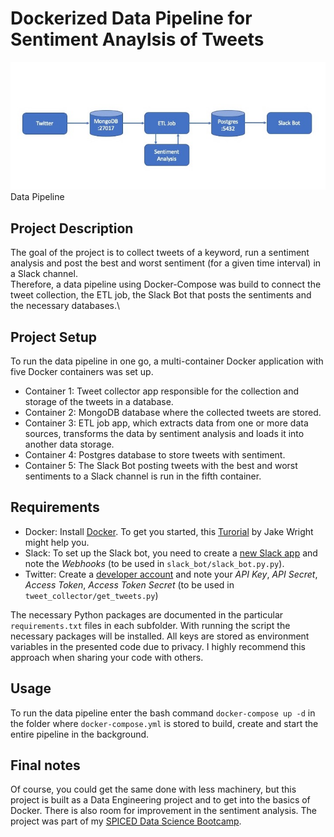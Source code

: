 # Dockerized Data Pipeline for Sentiment Anaylsis of Tweets
![data_pipeline](data_pipeline.jpg)\
Data Pipeline

## Project Description
The goal of the project is to collect tweets of a keyword, run a sentiment analysis and post the best and worst sentiment (for a given time interval) in a Slack channel.\
Therefore, a data pipeline using Docker-Compose was build to connect the tweet collection, the ETL job, the Slack Bot that posts the sentiments and the necessary databases.\

## Project Setup
To run the data pipeline in one go, a multi-container Docker application with five Docker containers was set up. 
* Container 1: Tweet collector app responsible for the collection and storage of the tweets in a database. 
* Container 2: MongoDB database where the collected tweets are stored.
* Container 3: ETL job app, which extracts data from one or more data sources, transforms the data by sentiment analysis and loads it into another data storage.
* Container 4: Postgres database to store tweets with sentiment.
* Container 5: The Slack Bot posting tweets with the best and worst sentiments to a Slack channel is run in the fifth container.

## Requirements
* Docker: Install [Docker](https://docs.docker.com/). To get you started, this [Turorial](https://www.youtube.com/watch?v=YFl2mCHdv24&t=3s&ab_channel=JakeWright) by Jake Wright might help you.
* Slack: To set up the Slack bot, you need to create a [new Slack app](https://api.slack.com/apps) and note the *Webhooks* (to be used in `slack_bot/slack_bot.py.py`).
* Twitter: Create a [developer account](apps.twitter.com) and note your *API Key*, *API Secret*, *Access Token*, *Access Token Secret* (to be used in `tweet_collector/get_tweets.py`)

The necessary Python packages are documented in the particular `requirements.txt` files in each subfolder. With running the script the necessary packages will be installed. All keys are stored as environment variables in the presented code due to privacy. I highly recommend this approach when sharing your code with others.

## Usage
To run the data pipeline enter the bash command `docker-compose up -d` in the folder where `docker-compose.yml` is stored to build, create and start the entire pipeline in the background.

## Final notes
Of course, you could get the same done with less machinery, but this project is built as a Data Engineering project and to get into the basics of Docker. There is also room for improvement in the sentiment analysis. The project was part of my [SPICED Data Science Bootcamp](https://www.spiced-academy.com/en/program/data-science).